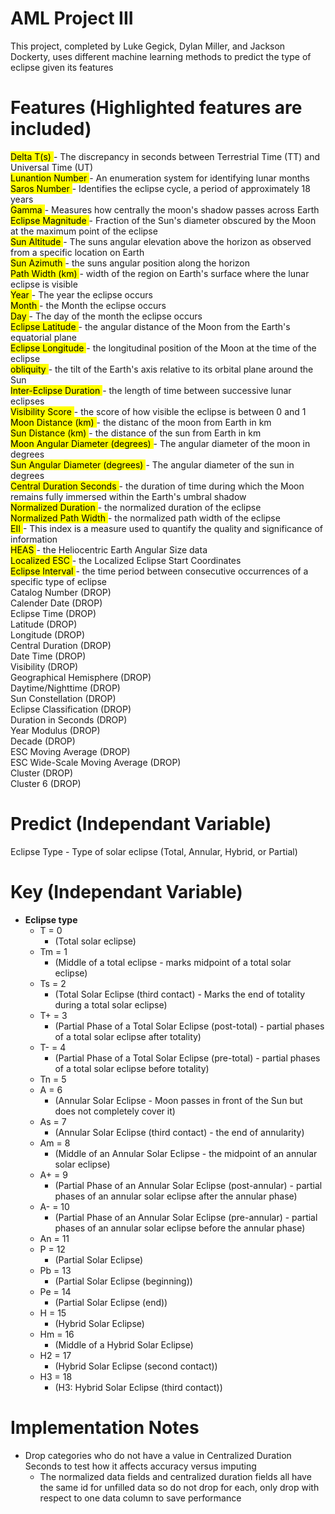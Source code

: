 # AML Project III
This project, completed by Luke Gegick, Dylan Miller, and Jackson Dockerty, uses different machine learning
methods to predict the type of eclipse given its features

# Features (Highlighted features are included)
<mark> Delta T(s) </mark>- The discrepancy in seconds between Terrestrial Time (TT) and Universal Time (UT) <br>
<mark> Lunantion Number </mark>- An enumeration system for identifying lunar months <br>
<mark> Saros Number </mark>- Identifies the eclipse cycle, a period of approximately 18 years <br>
<mark> Gamma </mark>- Measures how centrally the moon's shadow passes across Earth <br>
<mark> Eclipse Magnitude </mark>- Fraction of the Sun's diameter obscured by the Moon at the maximum point of the eclipse <br>
<mark> Sun Altitude </mark>- The suns angular elevation above the horizon as observed from a specific location on Earth <br>
<mark> Sun Azimuth </mark>- the suns angular position along the horizon <br>
<mark> Path Width (km) </mark>-  width of the region on Earth's surface where the lunar eclipse is visible <br>
<mark> Year </mark>- The year the eclipse occurs <br>
<mark> Month </mark>- the Month the eclipse occurs <br>
<mark> Day </mark>- The day of the month the eclipse occurs <br>
<mark> Eclipse Latitude </mark>- the angular distance of the Moon from the Earth's equatorial plane <br>
<mark> Eclipse Longitude </mark>- the longitudinal position of the Moon at the time of the eclipse <br>
<mark> obliquity </mark>- the tilt of the Earth's axis relative to its orbital plane around the Sun <br>
<mark> Inter-Eclipse Duration </mark>- the length of time between successive lunar eclipses <br>
<mark> Visibility Score </mark> -  the score of how visible the eclipse is between 0 and 1<br>
<mark> Moon Distance (km) </mark> - the distanc of the moon from Earth in km  <br>
<mark> Sun Distance (km) </mark> - the distance of the sun from Earth in km <br>
<mark> Moon Angular Diameter (degrees) </mark> - The angular diameter of the moon in degrees <br>
<mark> Sun Angular Diameter (degrees) </mark> - The angular diameter of the sun in degrees <br>
<mark> Central Duration Seconds </mark>- the duration of time during which the Moon remains fully immersed within the Earth's umbral shadow <br>
<mark> Normalized Duration </mark> - the normalized duration of the eclipse <br>
<mark> Normalized Path Width </mark> - the normalized path width of the eclipse <br>
<mark> EII </mark>- This index is a measure used to quantify the quality and significance of information <br>
<mark> HEAS </mark> - the Heliocentric Earth Angular Size data <br>
<mark> Localized ESC </mark> - the Localized Eclipse Start Coordinates <br>
<mark> Eclipse Interval </mark> -  the time period between consecutive occurrences of a specific type of eclipse <br>
Catalog Number (DROP) <br>
Calender Date (DROP) <br>
 Eclipse Time (DROP) <br>
Latitude (DROP) <br>
Longitude (DROP) <br>
 Central Duration (DROP) <br>
Date Time (DROP) <br>
Visibility (DROP) <br>
Geographical Hemisphere (DROP) <br>
Daytime/Nighttime (DROP) <br>
Sun Constellation (DROP) <br>
Eclipse Classification (DROP) <br>
Duration in Seconds (DROP) <br>
Year Modulus (DROP) <br>
Decade (DROP) <br>
ESC Moving Average (DROP) <br>
ESC Wide-Scale Moving Average (DROP) <br>
Cluster (DROP) <br>
Cluster 6 (DROP) <br>

# Predict (Independant Variable)
Eclipse Type - Type of solar eclipse (Total, Annular, Hybrid, or Partial)

# Key (Independant Variable)
- <strong> Eclipse type </strong>
    - T = 0 
        - (Total solar eclipse)
    - Tm = 1 
        - (Middle of a total eclipse - marks midpoint of a total solar eclipse)
    - Ts = 2 
        - (Total Solar Eclipse (third contact) - Marks the end of totality during a total solar eclipse)
    - T+ = 3 
        - (Partial Phase of a Total Solar Eclipse (post-total) - partial phases of a total solar eclipse after totality)
    - T- = 4 
        - (Partial Phase of a Total Solar Eclipse (pre-total) - partial phases of a total solar eclipse before totality)
    - Tn = 5
    - A = 6 
        - (Annular Solar Eclipse - Moon passes in front of the Sun but does not completely cover it)
    - As = 7 
        - (Annular Solar Eclipse (third contact) - the end of annularity)
    - Am = 8 
        - (Middle of an Annular Solar Eclipse - the midpoint of an annular solar eclipse)
    - A+ = 9 
        - (Partial Phase of an Annular Solar Eclipse (post-annular) - partial phases of an annular solar eclipse after the annular phase)
    - A- = 10 
        - (Partial Phase of an Annular Solar Eclipse (pre-annular) - partial phases of an annular solar eclipse before the annular phase)
    - An = 11 
    - P = 12
        - (Partial Solar Eclipse)
    - Pb = 13
        - (Partial Solar Eclipse (beginning))
    - Pe = 14
        -  (Partial Solar Eclipse (end))
    - H = 15
        - (Hybrid Solar Eclipse)
    - Hm = 16
        - (Middle of a Hybrid Solar Eclipse)
    - H2 = 17
        - (Hybrid Solar Eclipse (second contact))
    - H3 = 18
        - (H3: Hybrid Solar Eclipse (third contact))

# Implementation Notes
- Drop categories who do not have a value in Centralized Duration Seconds to test how it affects accuracy versus imputing
    - The normalized data fields and centralized duration fields all have the same id for unfilled data so do not drop for each, only drop with respect to one data column to save performance
